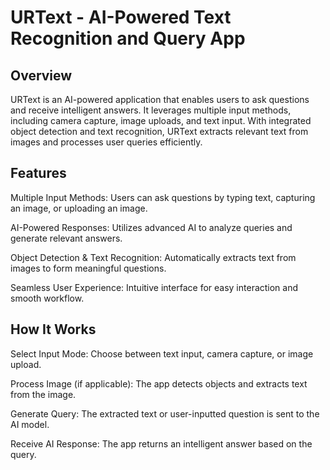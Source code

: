 # URText - AI-Powered Text Recognition and Query App

## Overview

URText is an AI-powered application that enables users to ask questions and receive intelligent answers. It leverages multiple input methods, including camera capture, image uploads, and text input. With integrated object detection and text recognition, URText extracts relevant text from images and processes user queries efficiently.

## Features

 Multiple Input Methods: Users can ask questions by typing text, capturing an image, or uploading an image.

 AI-Powered Responses: Utilizes advanced AI to analyze queries and generate relevant answers.

 Object Detection & Text Recognition: Automatically extracts text from images to form meaningful questions.

 Seamless User Experience: Intuitive interface for easy interaction and smooth workflow.

## How It Works
 Select Input Mode: Choose between text input, camera capture, or image upload.

Process Image (if applicable): The app detects objects and extracts text from the image.

Generate Query: The extracted text or user-inputted question is sent to the AI model.

 Receive AI Response: The app returns an intelligent answer based on the query.

